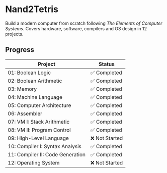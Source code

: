 # Nand2Tetris

Build a modern computer from scratch following *The Elements of Computer Systems*. Covers hardware, software, compilers and OS design in 12 projects.

## Progress

| Project                          | Status                               |
|----------------------------------|--------------------------------------|
| 01: Boolean Logic                | :white_check_mark: Completed         |
| 02: Boolean Arithmetic           | :white_check_mark: Completed         |
| 03: Memory                       | :white_check_mark: Completed         |
| 04: Machine Language             | :white_check_mark: Completed         |
| 05: Computer Architecture        | :white_check_mark: Completed         |
| 06: Assembler                    | :white_check_mark: Completed         |
| 07: VM I: Stack Arithmetic       | :white_check_mark: Completed         |
| 08: VM II: Program Control       | :white_check_mark: Completed         |
| 09: High-Level Language          | :x: Not Started                      |
| 10: Compiler I: Syntax Analysis  | :white_check_mark: Completed         |
| 11: Compiler II: Code Generation | :white_check_mark: Completed         |
| 12: Operating System             | :x: Not Started                      |
